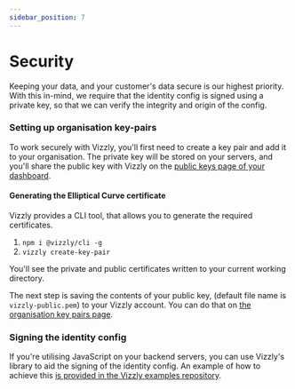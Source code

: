```yaml
---
sidebar_position: 7
---
```


# Security

Keeping your data, and your customer's data secure is our highest priority. With this in-mind, we require that the identity config is signed using a private key, so that we can verify the integrity and origin of the config.

### Setting up organisation key-pairs
To work securely with Vizzly, you'll first need to create a key pair and add it to your organisation. The private key will be stored on your servers, and you'll share the public key with Vizzly on the [public keys page of your dashboard](https://app.vizzly.co/organisation/key-pairs).

#### Generating the Elliptical Curve certificate
Vizzly provides a CLI tool, that allows you to generate the required certificates.

1. `npm i @vizzly/cli -g`
2. `vizzly create-key-pair`

You'll see the private and public certificates written to your current working directory.

The next step is saving the contents of your public key, (default file name is `vizzly-public.pem`) to your Vizzly account. You can do that on [the organisation key pairs page](https://app.vizzly.co/organisation/key-pairs).

### Signing the identity config
If you're utilising JavaScript on your backend servers, you can use Vizzly's library to aid the signing of the identity config.
An example of how to achieve this [is provided in the Vizzly examples repository](https://github.com/vizzly-co/library-examples/blob/b947ec9dd6ef1b1a92cb6cd63f5c5e84ddf1cebd/examples/static-next-js/pages/api/identity.js#L21-L38).